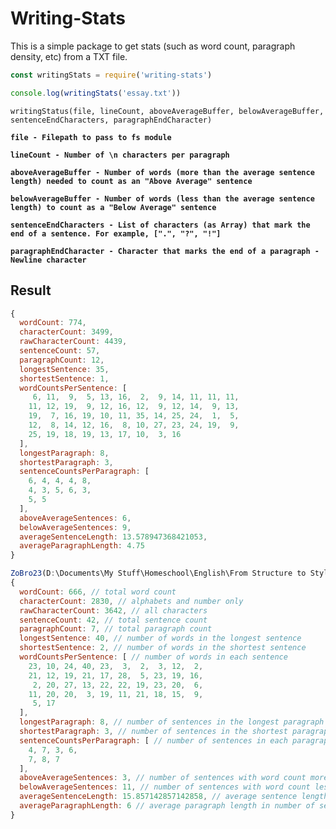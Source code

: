 # Writing-Stats
This is a simple package to get stats (such as word count, paragraph density, etc) from a TXT file.
```js
const writingStats = require('writing-stats')

console.log(writingStats('essay.txt'))
```

```writingStatus(file, lineCount, aboveAverageBuffer, belowAverageBuffer, sentenceEndCharacters, paragraphEndCharacter)```

**```file - Filepath to pass to fs module```**

**```lineCount - Number of \n characters per paragraph```**

**```aboveAverageBuffer - Number of words (more than the average sentence length) needed to count as an "Above Average" sentence```**

**```belowAverageBuffer - Number of words (less than the average sentence length) to count as a "Below Average" sentence```**

**```sentenceEndCharacters - List of characters (as Array) that mark the end of a sentence. For example, [".", "?", "!"]```**

**```paragraphEndCharacter - Character that marks the end of a paragraph - Newline character```**

## Result
```js
{
  wordCount: 774,
  characterCount: 3499,
  rawCharacterCount: 4439,
  sentenceCount: 57,
  paragraphCount: 12,
  longestSentence: 35,
  shortestSentence: 1,
  wordCountsPerSentence: [
     6, 11,  9,  5, 13, 16,  2,  9, 14, 11, 11, 11,
    11, 12, 19,  9, 12, 16, 12,  9, 12, 14,  9, 13,
    19,  7, 16, 19, 10, 11, 35, 14, 25, 24,  1,  5,
    12,  8, 14, 12, 16,  8, 10, 27, 23, 24, 19,  9,
    25, 19, 18, 19, 13, 17, 10,  3, 16
  ],
  longestParagraph: 8,
  shortestParagraph: 3,
  sentenceCountsPerParagraph: [
    6, 4, 4, 4, 8,
    4, 3, 5, 6, 3,
    5, 5
  ],
  aboveAverageSentences: 6,
  belowAverageSentences: 9,
  averageSentenceLength: 13.578947368421053,
  averageParagraphLength: 4.75
}

ZoBro23(D:\Documents\My Stuff\Homeschool\English\From Structure to Style\writing-stats)--> node index.js
{
  wordCount: 666, // total word count
  characterCount: 2830, // alphabets and number only
  rawCharacterCount: 3642, // all characters
  sentenceCount: 42, // total sentence count
  paragraphCount: 7, // total paragraph count
  longestSentence: 40, // number of words in the longest sentence
  shortestSentence: 2, // number of words in the shortest sentence
  wordCountsPerSentence: [ // number of words in each sentence
    23, 10, 24, 40, 23,  3,  2,  3, 12,  2,
    21, 12, 19, 21, 17, 28,  5, 23, 19, 16,
     2, 20, 27, 13, 22, 22, 19, 23, 20,  6,
    11, 20, 20,  3, 19, 11, 21, 18, 15,  9,
     5, 17
  ],
  longestParagraph: 8, // number of sentences in the longest paragraph
  shortestParagraph: 3, // number of sentences in the shortest paragraph
  sentenceCountsPerParagraph: [ // number of sentences in each paragraph
    4, 7, 3, 6,
    7, 8, 7
  ],
  aboveAverageSentences: 3, // number of sentences with word count more than the average - with buffer
  belowAverageSentences: 11, // number of sentences with word count less than the average - with buffer
  averageSentenceLength: 15.857142857142858, // average sentence length in number of words
  averageParagraphLength: 6 // average paragraph length in number of sentences
}
```